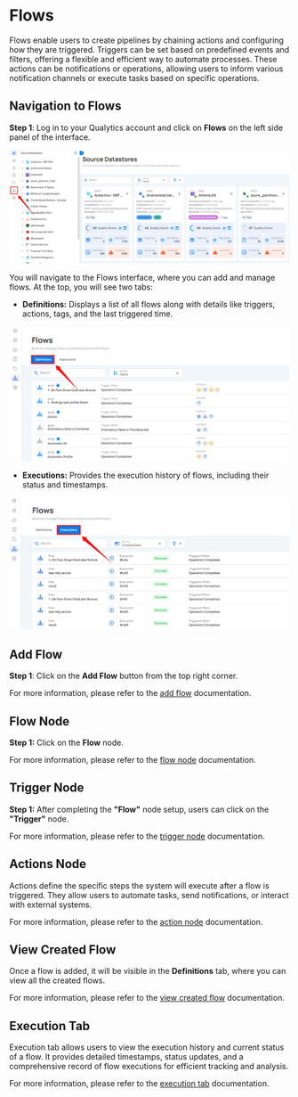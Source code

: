 # Flows

Flows enable users to create pipelines by chaining actions and configuring how they are triggered. Triggers can be set based on predefined events and filters, offering a flexible and efficient way to automate processes. These actions can be notifications or operations, allowing users to inform various notification channels or execute tasks based on specific operations.

## Navigation to Flows

**Step 1**: Log in to your Qualytics account and click on **Flows** on the left side panel of the interface.  

![flows](.././assets/flows/flow-light-1.png)

You will navigate to the Flows interface, where you can add and manage flows. At the top, you will see two tabs:

* **Definitions:** Displays a list of all flows along with details like triggers, actions, tags, and the last triggered time.

![definition](.././assets/flows/definitions-light-2.png)

* **Executions:** Provides the execution history of flows, including their status and timestamps.

![execution](.././assets/flows/execution-light-3.png)

## Add Flow

**Step 1**: Click on the **Add Flow** button from the top right corner.

For more information, please refer to the [add flow](../flows/add-flow.md) documentation.

## Flow Node

**Step 1:** Click on the **Flow** node.  

For more information, please refer to the [flow node](../flows/flow-node.md) documentation.

## Trigger Node

**Step 1:** After completing the **"Flow"** node setup, users can click on the **"Trigger"** node.

For more information, please refer to the [trigger node](../flows/trigger-node.md) documentation.

## Actions Node

Actions define the specific steps the system will execute after a flow is triggered. They allow users to automate tasks, send notifications, or interact with external systems.

For more information, please refer to the [action node](../flows/action-node.md) documentation.

## View Created Flow

Once a flow is added, it will be visible in the **Definitions** tab, where you can view all the created flows.

For more information, please refer to the [view created flow](../flows/view-created-flows.md) documentation.

## Execution Tab 

Execution tab allows users to view the execution history and current status of a flow. It provides detailed timestamps, status updates, and a comprehensive record of flow executions for efficient tracking and analysis.

For more information, please refer to the [execution tab](../flows/execution-tab.md) documentation.






